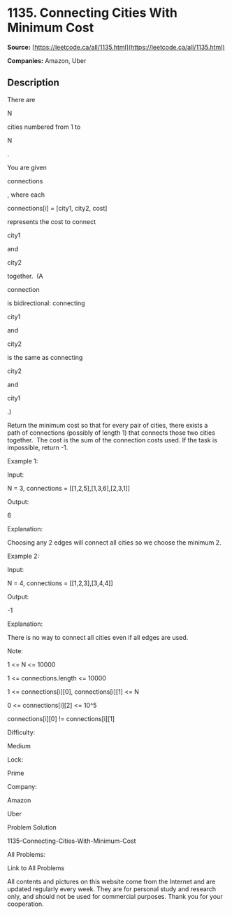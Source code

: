 # 1135. Connecting Cities With Minimum Cost

**Source:** [https://leetcode.ca/all/1135.html](https://leetcode.ca/all/1135.html)

**Companies:** Amazon, Uber

## Description

There are

N

cities numbered from 1 to

N

.

You are given

connections

, where each

connections[i] = [city1, city2,
        cost]

represents the cost to connect

city1

and

city2

together.  (A

connection

is bidirectional: connecting

city1

and

city2

is the same as connecting

city2

and

city1

.)

Return the minimum cost so that for every pair of cities, there exists a path of
        connections (possibly of length 1) that connects those two cities together.  The cost
        is the sum of the connection costs used. If the task is impossible, return -1.

Example 1:

Input:

N = 3, connections = [[1,2,5],[1,3,6],[2,3,1]]

Output:

6

Explanation:

Choosing any 2 edges will connect all cities so we choose the minimum 2.

Example 2:

Input:

N = 4, connections = [[1,2,3],[3,4,4]]

Output:

-1

Explanation:

There is no way to connect all cities even if all edges are used.

Note:

1 <= N <= 10000

1 <= connections.length <= 10000

1 <= connections[i][0], connections[i][1] <= N

0 <= connections[i][2] <= 10^5

connections[i][0] != connections[i][1]

Difficulty:

Medium

Lock:

Prime

Company:

Amazon

Uber

Problem Solution

1135-Connecting-Cities-With-Minimum-Cost

All Problems:

Link to All Problems

All contents and pictures on this website come from the Internet and are updated regularly every week. They are for personal study and research only, and should not be used for commercial purposes. Thank you for your cooperation.

